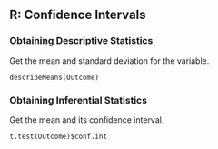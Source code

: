 
## R: Confidence Intervals

### Obtaining Descriptive Statistics

Get the mean and standard deviation for the variable.

```{r}
describeMeans(Outcome)
```

### Obtaining Inferential Statistics

Get the mean and its confidence interval.

```{r}
t.test(Outcome)$conf.int
```
